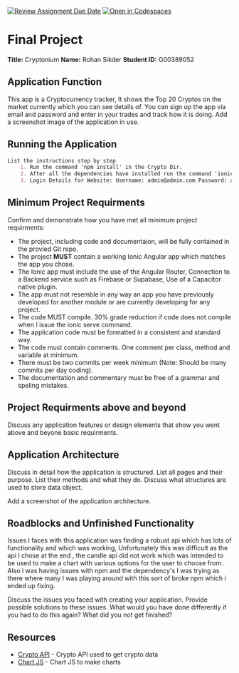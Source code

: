 [![Review Assignment Due Date](https://classroom.github.com/assets/deadline-readme-button-24ddc0f5d75046c5622901739e7c5dd533143b0c8e959d652212380cedb1ea36.svg)](https://classroom.github.com/a/HTlAZVnP)
[![Open in Codespaces](https://classroom.github.com/assets/launch-codespace-7f7980b617ed060a017424585567c406b6ee15c891e84e1186181d67ecf80aa0.svg)](https://classroom.github.com/open-in-codespaces?assignment_repo_id=12998174)
# Final Project

**Title:** Cryptonium
**Name:** Rohan Sikder
**Student ID:** G00389052  

## Application Function

This app is a Cryptocurrency tracker, It shows the Top 20 Cryptos on the market currently which you can see details of. You can sign up the app via email and password and enter in your trades and track how it is doing.
Add a screenshot image of the application in use. 

## Running the Application

```MARKDOWN
List the instructions step by step
    1. Run the command 'npm install' in the Crypto Dir.
    2. After all the dependencies have installed run the command 'ionic serve' in the Crypto Dir.
    3. Login Details for Website: Username: admin@admin.com Password: admin123
```

## Minimum Project Requirments

Confirm and demonstrate how you have met all minimum project requirments:

* The project, including code and documentaion, will be fully contained in the provied Git repo.
* The project **MUST** contain a working Ionic Angular app which matches the app you chose.
* The Ionic app must include the use of the Angular Router, Connection to a Backend service such as Firebase or Supabase, Use of a Capacitor native plugin.
* The app must not resemble in any way an app you have previously developed for another module or are currently developing for any project. 
* The code MUST compile. 30% grade reduction if code does not compile when I issue the ionic serve command. 
* The application code must be formatted in a consistent and standard way.
* The code must contain comments. One comment per class, method and variable at minimum.
* There must be two commits per week minimum (Note: Should be many commits per day coding).
* The documentation and commentary must be free of a grammar and speling mistakes.

## Project Requirments above and beyond

Discuss any application features or design elements that show you went above and beyone basic requirments.

## Application Architecture

Discuss in detail how the application is structured. List all pages and their purpose. List their methods and what they do. Discuss what structures are used to store data object.

Add a screenshot of the application architecture.

## Roadblocks and Unfinished Functionality

Issues I faces with this application was finding a robust api which has lots of functionality and which was working, Unfortunately this was difficult as the api I chose at the end , the candle api did not work which was intended to  be used to make a chart with various options for the user to choose from. Also i was having issues with npm and the dependency's I was trying as there where many I was playing around with this sort of broke npm which i ended up fixing.

Discuss the issues you faced with creating your application. Provide possible solutions to these issues. What would you have done differently if you had to do this again? What did you not get finished?

## Resources

* [Crypto API](https://docs.coincap.io/#d8fd6001-e127-448d-aadd-bfbfe2c89dbe) - Crypto API used to get crypto data
* [Chart JS](https://www.chartjs.org/docs/latest/) - Chart JS to make charts
